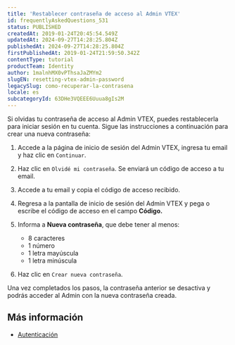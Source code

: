 ```yaml
---
title: 'Restablecer contraseña de acceso al Admin VTEX'
id: frequentlyAskedQuestions_531
status: PUBLISHED
createdAt: 2019-01-24T20:45:54.549Z
updatedAt: 2024-09-27T14:28:25.804Z
publishedAt: 2024-09-27T14:28:25.804Z
firstPublishedAt: 2019-01-24T21:59:50.342Z
contentType: tutorial
productTeam: Identity
author: 1malnhMX0vPThsaJaZMYm2
slugEN: resetting-vtex-admin-password
legacySlug: como-recuperar-la-contrasena
locale: es
subcategoryId: 63DHe3VQEEE6Uuua8gIs2M
---
```


Si olvidas tu contraseña de acceso al Admin VTEX, puedes restablecerla para iniciar sesión en tu cuenta. Sigue las instrucciones a continuación para crear una nueva contraseña:

1. Accede a la página de inicio de sesión del Admin VTEX, ingresa tu email y haz clic en `Continuar`.
2. Haz clic en `Olvidé mi contraseña`. Se enviará un código de acceso a tu email.
3. Accede a tu email y copia el código de acceso recibido.
4. Regresa a la pantalla de inicio de sesión del Admin VTEX y pega o escribe el código de acceso en el campo **Código.**
5. Informa a **Nueva contraseña**, que debe tener al menos:

   * 8 caracteres  
   * 1 número  
   * 1 letra mayúscula  
   * 1 letra minúscula

6. Haz clic en `Crear nueva contraseña`.

Una vez completados los pasos, la contraseña anterior se desactiva y podrás acceder al Admin con la nueva contraseña creada.

## Más información

* [Autenticación](/es/tutorial/autenticacion--21CkKHLKP1o41lUpGhuRUs)
